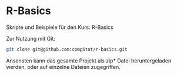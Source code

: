 # R-Basics

Skripte und Beispiele für den Kurs: R-Basics

Zur Nutzung mit Git:

```sh
git clone git@github.com:compStat/r-basics.git
```

Ansonsten kann das gesamte Projekt als zip* Datei heruntergeladen werden, oder auf einzelne Dateien zugegriffen.
